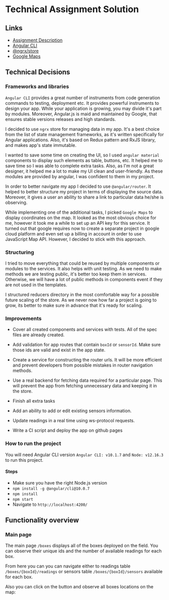 # Technical Assignment Solution

## Links

- [Assignment Description](https://bitbucket.org/sensatmapp/angular-take-home-test-1/src/master/README.md)
- [Angular CLI](https://github.com/angular/angular-cli/blob/master/README.md)
- [@ngrx/store](https://ngrx.io/guide/store)
- [Google Maps](https://developers.google.com/maps/documentation)

## Technical Decisions

### Frameworks and libraries

`Angular CLI` provides a great number of instruments from code generation commands to testing, deployment etc. It provides powerful instruments to design your app. While your application is growing, you may divide it's part by modules. Moreover, Angular.js is maid and maintained by Google, that ensures stable versions releases and high standards.

I decided to use `ngrx` store for managing data in my app. It's a best choice from the list of state management frameworks, as it's written specifically for Angular applications. Also, it's based on Redux pattern and RxJS library, and makes app's state immutable.

I wanted to save some time on creating the UI, so I used `angular material` components to display such elements as table, buttons, etc. It helped me to save time so I was able to complete extra tasks. Also, as I'm not a great designer, it helped me a lot to make my UI clean and user-friendly. As these modules are provided by angular, I was confident to them in my project.

In order to better navigate my app I decided to use `@angular/router`. It helped to better structure my project in terms of displaying the source data. Moreover, it gives a user an ability to share a link to particular data he/she is observing.

While implementing one of the additional tasks, I picked `Google Maps` to display coordinates on the map. It looked as the most obvious choice for me, however it took me a while to set up an API key for this service. It turned out that google requires now to create a separate project in google cloud platform and even set up a billing in account in order to use JavaScript Map API. However, I decided to stick with this approach.

### Structuring

I tried to move everything that could be reused by multiple components or modules to the services. It also helps with unit testing. As we need to make methods we are testing public, it's better too keep them in services. Otherwise, we will have a lot of public methods in components event if they are not used in the templates.

I structured reducers directory in the most comfortable way for a possible future scaling of the store. As we never now how far a project is going to grow, its better to make sure in advance that it's ready for scaling.

### Improvements

- Cover all created components and services with tests. All of the spec files are already created.

- Add validation for app routes that contain `boxId` or `sensorId`. Make sure those ids are valid and exist in the app state.

- Create a service for constructing the router urls. It will be more efficient and prevent developers from possible mistakes in router navigation methods.

- Use a real backend for fetching data required for a particular page. This will prevent the app from fetching unnecessary data and keeping it in the store.

- Finish all extra tasks

- Add an ability to add or edit existing sensors information.

- Update readings in a real time using ws-protocol requests.

- Write a CI script and deploy the app on github pages

### How to run the project

You will need Angular CLI version `Angular CLI: v10.1.7` and `Node: v12.16.3` to run this project.

#### Steps

- Make sure you have the right Node.js version
- `npm install -g @angular/cli@10.0.7`
- `npm install`
- `npm start`
- Navigate to `http://localhost:4200/`

## Functionality overview

### Main page

The main page `/boxes` displays all of the boxes deployed on the field. You can observe their unique ids and the number of available readings for each box.

From here you can you can navigate either to readings table `/boxes/{boxId}/readings` or sensors table `/boxes/{boxId}/sensors` available for each box.

Also you can click on the button and observe all boxes locations on the map:

